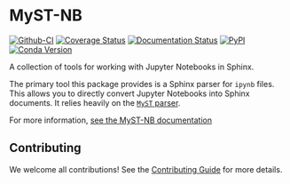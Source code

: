 # MyST-NB

[![Github-CI][github-ci]][github-link]
[![Coverage Status][codecov-badge]][codecov-link]
[![Documentation Status][rtd-badge]][rtd-link]
[![PyPI][pypi-badge]][pypi-link]
[![Conda Version][conda-badge]][conda-link]

A collection of tools for working with Jupyter Notebooks in Sphinx.

The primary tool this package provides is a Sphinx parser for `ipynb` files.
This allows you to directly convert Jupyter Notebooks into Sphinx documents.
It relies heavily on the [`MyST` parser](https://github.com/executablebooks/myst-parser).

For more information, [see the MyST-NB documentation](https://myst-nb.readthedocs.io/en/latest/)

## Contributing

We welcome all contributions!
See the [Contributing Guide](https://myst-nb.readthedocs.io/en/latest/develop/contributing.html) for more details.

[github-ci]: https://github.com/executablebooks/MyST-NB/workflows/continuous-integration/badge.svg?branch=master
[github-link]: https://github.com/executablebooks/MyST-NB
[rtd-badge]: https://readthedocs.org/projects/myst-nb/badge/?version=latest
[rtd-link]: https://myst-nb.readthedocs.io/en/latest/?badge=latest
[codecov-badge]: https://codecov.io/gh/executablebooks/MyST-NB/branch/master/graph/badge.svg
[codecov-link]: https://codecov.io/gh/executablebooks/MyST-NB
[pypi-badge]: https://img.shields.io/pypi/v/myst-nb.svg
[pypi-link]: https://pypi.org/project/myst-nb
[conda-badge]: https://img.shields.io/conda/vn/conda-forge/myst-nb.svg
[conda-link]: https://anaconda.org/conda-forge/myst-nb
